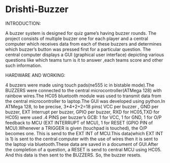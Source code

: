 # Drishti-Buzzer
INTRODUCTION:

A buzzer system is designed for quiz game’s having buzzer rounds. The project consists of multiple buzzer one for each player and a central computer which receives data from each of these buzzers and determines which buzzer’s button was pressed first for a particular question. The central computer displays a GUI (graphical user interface) depicting various questions like which teams turn is it to answer ,each teams score and other such information.

HARDWARE AND WORKING:

4 buzzers were made using touch pads(ne555 ic in bistable mode).The BUZZERS were connected to the central microcontroller(ATMega 128) with rainbow wires.The HC05 bluetooth module was used to transmit data from the central microcontroller to laptop.The GUI was developed using python.In ATMega 128, to be precise, 3*4+2+2=18 pins( VCC per buzzer , GND per buzzer, EXT Interrupt per buzzer, GPIO per buzzer, RXD for HC05,TXD for HC05) were used .4 PINS per buzzer’s GCB: 1 for VCC, 1 for GND, 1 for O/P feedback to MCU (EXT INTERRUPT of MCU), 1 for RESET (GPIO PIN of MCU).Whenever a TRIGGER is given (touchpad is touched), the O/P becomes one. This is send to the EXT INT of MCU.This data(which EXT INT is 1) is sent to the central computer with the use of wires then it is sent to the laptop via bluetooth.These data are saved in a document of GUI.After the completion of a question, a RESET is send to central MCU using HC05. And this data is then sent to the BUZZERS. So, the buzzer resets.
